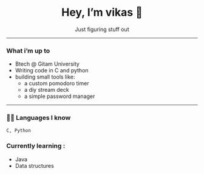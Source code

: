 <h1 align="center">Hey, I’m vikas 👋</h1>

<p align="center">
Just figuring stuff out
</p>

---

### What i’m up to

- Btech @ Gitam University  
- Writing code in C and python  
- building small tools like:
  - a custom pomodoro timer  
  - a diy stream deck  
  - a simple password manager

---

### 🧑‍💻 Languages I know
```bash
C, Python
```
### Currently learning :
  - Java 
  - Data structures
